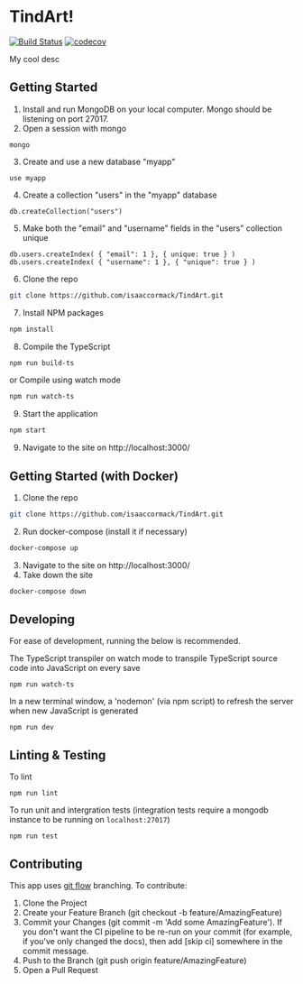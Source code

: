 # TindArt!

[![Build Status](https://travis-ci.com/seng350/seng350f19-project-team-3-1.svg?token=MKYirfVTx6By2GhqMnsq&branch=develop)](https://travis-ci.com/seng350/seng350f19-project-team-3-1)
[![codecov](https://codecov.io/gh/seng350/seng350f19-project-team-3-1/branch/develop/graph/badge.svg?token=nysinaCFt7)](https://codecov.io/gh/seng350/seng350f19-project-team-3-1)

My cool desc

## Getting Started 
1. Install and run MongoDB on your local computer. Mongo should be listening on port 27017.
2. Open a session with mongo
```
mongo
```
3. Create and use a new database "myapp"
```
use myapp
```
4. Create a collection "users" in the "myapp" database
```
db.createCollection("users")
```
5. Make both the "email" and "username" fields in the "users" collection unique
```
db.users.createIndex( { "email": 1 }, { unique: true } )
db.users.createIndex( { "username": 1 }, { "unique": true } )
```
6. Clone the repo
```sh
git clone https://github.com/isaaccormack/TindArt.git
```
7. Install NPM packages
```sh
npm install
```
8. Compile the TypeScript
```sh
npm run build-ts
```
or Compile using watch mode
```sh
npm run watch-ts
```
9. Start the application
```sh
npm start
```
9. Navigate to the site on http://localhost:3000/

## Getting Started (with Docker)
1. Clone the repo
```sh
git clone https://github.com/isaaccormack/TindArt.git
```
2. Run docker-compose (install it if necessary)
```sh
docker-compose up
```
3. Navigate to the site on http://localhost:3000/
4. Take down the site
```sh
docker-compose down
```

## Developing
For ease of development, running the below is recommended.

The TypeScript transpiler on watch mode to transpile TypeScript source code into JavaScript on every save
```
npm run watch-ts
```

In a new terminal window, a 'nodemon' (via npm script) to refresh the server when new JavaScript is generated

```
npm run dev
```

## Linting & Testing
To lint
```
npm run lint
```
To run unit and intergration tests (integration tests require a mongodb instance to be running on `localhost:27017`)
```
npm run test
```

## Contributing
This app uses [git flow](https://www.atlassian.com/git/tutorials/comparing-workflows/gitflow-workflow) branching. 
To contribute:
1. Clone the Project
2. Create your Feature Branch (git checkout -b feature/AmazingFeature)
3. Commit your Changes (git commit -m 'Add some AmazingFeature'). If you don't want the CI pipeline to be re-run on your commit (for example, if you've only changed the docs), then add [skip ci] somewhere in the commit message.
4. Push to the Branch (git push origin feature/AmazingFeature)
5. Open a Pull Request
